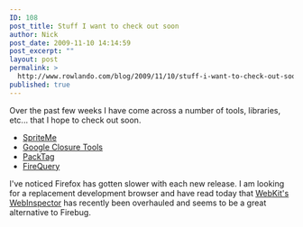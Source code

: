 ```yaml
---
ID: 108
post_title: Stuff I want to check out soon
author: Nick
post_date: 2009-11-10 14:14:59
post_excerpt: ""
layout: post
permalink: >
  http://www.rowlando.com/blog/2009/11/10/stuff-i-want-to-check-out-soon/
published: true
---
```

Over the past few weeks I have come across a number of tools, libraries, etc... that I hope to check out soon.
<ul>
	<li><a href="http://spriteme.org/">SpriteMe</a></li>
	<li><a href="http://code.google.com/closure/">Google Closure Tools</a></li>
	<li><a href="http://www.galan.de/projects/packtag">PackTag</a></li>
	<li><a href="https://addons.mozilla.org/en-US/firefox/addon/12632">FireQuery</a></li>
</ul>
I've noticed Firefox has gotten slower with each new release. I am looking for a replacement development browser and have read today that <a href="http://webkit.org/blog/829/web-inspector-updates/">WebKit's WebInspector</a> has recently been overhauled and seems to be a great alternative to Firebug.